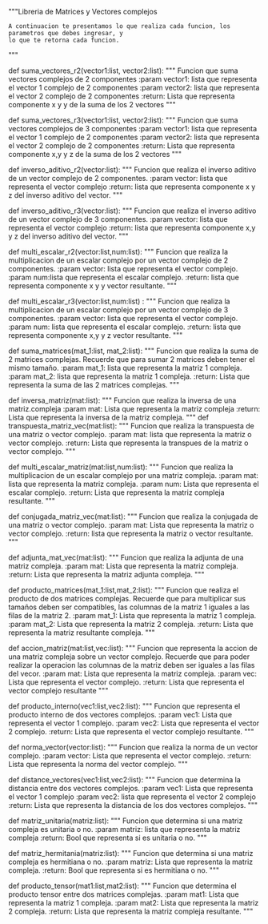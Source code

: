 """Libreria de Matrices y Vectores complejos

    A continuacion te presentamos lo que realiza cada funcion, los parametros que debes ingresar, y
    lo que te retorna cada funcion.
 """

def suma_vectores_r2(vector1:list, vector2:list):
    """
    Funcion que suma vectores complejos de 2 componentes
    :param vector1: lista que representa el vector 1 complejo de 2 componentes
    :param vector2: lista que representa el vector 2 complejo de 2 componentes
    :return: Lista que representa componente x y y de la suma de los 2 vectores
    """

def suma_vectores_r3(vector1:list, vector2:list):
    """
    Funcion que suma vectores complejos de 3 componentes
    :param vector1: lista que representa el vector 1 complejo de 2 componentes
    :param vector2: lista que representa el vector 2 complejo de 2 componentes
    :return: Lista que representa componente x,y y z de la suma de los 2 vectores
    """

def inverso_aditivo_r2(vector:list):
    """
    Funcion que realiza el inverso aditivo de un vector complejo de 2 componentes.
    :param vector: lista que representa el vector complejo
    :return: lista que representa componente x y z del inverso aditivo del vector.
    """

def inverso_aditivo_r3(vector:list):
    """
    Funcion que realiza el inverso aditivo de un vector complejo de 3 componentes.
    :param vector: lista que representa el vector complejo
    :return: lista que representa componente x,y y z del inverso aditivo del vector.
    """

def multi_escalar_r2(vector:list,num:list):
    """
    Funcion que realiza la multiplicacion de un escalar complejo por un vector complejo de 2 componentes.
    :param vector: lista que representa el vector complejo.
    :param num:lista que representa el escalar complejo.
    :return: lista que representa componente x y y vector resultante.
    """

def multi_escalar_r3(vector:list,num:list) :
    """
    Funcion que realiza la multiplicacion de un escalar complejo por un vector complejo de 3 componentes.
    :param vector: lista que representa el vector complejo.
    :param num: lista que representa el escalar complejo.
    :return: lista que representa componente x,y y z vector resultante.
    """

def suma_matrices(mat_1:list, mat_2:list):
    """
    Funcion que realiza la suma de 2 matrices complejas.
    Recuerde que para sumar 2 matrices deben tener el mismo tamaño.
    :param mat_1: lista que representa la matriz 1 compleja.
    :param mat_2: lista que representa la matriz 1 compleja.
    :return: Lista que representa la suma de las 2 matrices complejas.
    """

def inversa_matriz(mat:list):
    """
    Funcion que realiza la inversa de una matriz.compleja
    :param mat: Lista que representa la matriz compleja
    :return: Lista que representa la inversa de la matriz compleja.
    """
def transpuesta_matriz_vec(mat:list):
    """
    Funcion que realiza la transpuesta de una matriz o vector complejo.
    :param mat: lista que representa la matriz o vector complejo.
    :return: Lista que representa la transpues de la matriz o vector complejo.
    """

def multi_escalar_matriz(mat:list,num:list):
    """
    Funcion que realiza la multiplicacion de un escalar complejo por una matriz compleja.
    :param mat: lista que representa la matriz compleja.
    :param num: Lista que representa el escalar complejo.
    :return: Lista que representa la matriz compleja resultante.
    """

def conjugada_matriz_vec(mat:list):
    """
    Funcion que realiza la conjugada de una matriz o vector complejo.
    :param mat: Lista que representa la matriz o vector complejo.
    :return: lista que representa la matriz o vector resultante.
    """

def adjunta_mat_vec(mat:list):
    """
    Funcion que realiza la adjunta de una matriz compleja.
    :param mat: Lista que representa la matriz compleja.
    :return: Lista que representa la matriz adjunta compleja.
    """

def producto_matrices(mat_1:list,mat_2:list):
    """
    Funcion que realiza el producto de dos matrices complejas.
    Recuerde que para multiplicar sus tamaños deben ser compatibles,
    las columnas de la matriz 1 iguales a las filas de la matriz 2.
    :param mat_1: Lista que representa la matriz 1 compleja.
    :param mat_2: Lista que representa la matriz 2 compleja.
    :return: Lista que representa la matriz resultante compleja.
    """

def accion_matriz(mat:list,vec:list):
    """
    Funcion que representa la accion de una matriz compleja sobre un vector complejo.
    Recuerde que para poder realizar la operacion las columnas de la matriz
    deben ser iguales a las filas del vecor.
    :param mat: Lista que representa la matriz compleja.
    :param vec: Lista que representa el vector complejo.
    :return: Lista que representa el vector complejo resultante
    """

def producto_interno(vec1:list,vec2:list):
    """
    Funcion que representa el producto interno de dos vectores complejos.
    :param vec1: Lista que representa el vector 1 complejo.
    :param vec2: Lista que representa el vector 2 complejo.
    :return: Lista que representa el vector complejo resultante.
    """

def norma_vector(vector:list):
    """
    Funcion que realiza la norma de un vector complejo.
    :param vector: Lista que representa el vector complejo.
    :return: Lista que representa la norma del vector complejo.
    """

def distance_vectores(vec1:list,vec2:list):
    """
    Funcion que determina la distancia entre dos vectores complejos.
    :param vec1: Lista que representa el vector 1 complejo
    :param vec2: lista que representa el vector 2 complejo
    :return: Lista que representa la distancia de los dos vectores complejos.
    """


def matriz_unitaria(matriz:list):
    """
    Funcion que determina si una matriz compleja es unitaria o no.
    :param matriz: lista que representa la matriz compleja
    :return: Bool que representa si es unitaria o no.
    """

def matriz_hermitania(matriz:list):
    """
    Funcion que determina si una matriz compleja es hermitiana o no.
    :param matriz: Lista que representa la matriz compleja.
    :return: Bool que representa si es hermitiana o no.
    """

def producto_tensor(mat1:list,mat2:list):
    """
    Funcion que determina el producto tensor entre dos matrices complejas.
    :param mat1: Lista que representa la matriz 1 compleja.
    :param mat2: Lista que representa la matriz 2 compleja.
    :return: Lista que representa la matriz compleja resultante. 
    """
